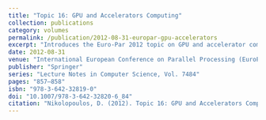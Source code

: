```yaml
---
title: "Topic 16: GPU and Accelerators Computing"
collection: publications
category: volumes
permalink: /publication/2012-08-31-europar-gpu-accelerators
excerpt: "Introduces the Euro-Par 2012 topic on GPU and accelerator computing, highlighting research challenges and trends in programming and optimizing heterogeneous architectures."
date: 2012-08-31
venue: "International European Conference on Parallel Processing (EuroPar)"
publisher: "Springer"
series: "Lecture Notes in Computer Science, Vol. 7484"
pages: "857–858"
isbn: "978-3-642-32819-0"
doi: "10.1007/978-3-642-32820-6_84"
citation: "Nikolopoulos, D. (2012). Topic 16: GPU and Accelerators Computing. In *Euro-Par 2012 Parallel Processing – 18th International Conference, Rhodes Island, Greece*, LNCS Vol. 7484, pp. 857–858, Springer. https://doi.org/10.1007/978-3-642-32820-6_84"
---
```

